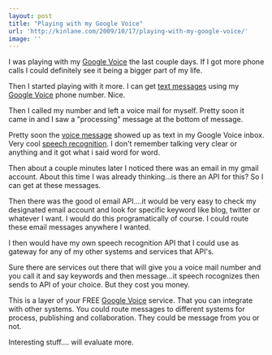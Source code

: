 ```yaml
---
layout: post
title: "Playing with my Google Voice"
url: 'http://kinlane.com/2009/10/17/playing-with-my-google-voice/'
image: ''
---
```


I was playing with my [Google Voice][1] the last couple days. If I got more phone calls I could definitely see it being a bigger part of my life.

Then I started playing with it more. I can get [text messages][2] using my [Google Voice][3] phone number. Nice.

Then I called my number and left a voice mail for myself. Pretty soon it came in and I saw a "processing" message at the bottom of message.

Pretty soon the [voice message][4] showed up as text in my Google Voice inbox. Very cool [speech recognition][5]. I don't remember talking very clear or anything and it got what i said word for word.

Then about a couple minutes later I noticed there was an email in my gmail account. About this time I was already thinking...is there an API for this? So I can get at these messages.

Then there was the good ol email API....it would be very easy to check my designated email account and look for specific keyword like blog, twitter or whatever I want. I would do this programatically of course. I could route these email messages anywhere I wanted.

I then would have my own speech recognition API that I could use as gateway for any of my other systems and services that API's.

Sure there are services out there that will give you a voice mail number and you call it and say keywords and then message...it speech rocognizes then sends to API of your choice. But they cost you money.

This is a layer of your FREE [Google Voice][1] service. That you can integrate with other systems. You could route messages to different systems for process, publishing and collaboration. They could be message from you or not.

Interesting stuff.... will evaluate more.

   [1]: https://www.google.com/voice/
   [2]: http://en.wikipedia.org/wiki/Text_messaging (Text messaging)
   [3]: https://www.google.com/voice/https://www.google.com/voice/
   [4]: http://en.wikipedia.org/wiki/Voice_message (Voice message)
   [5]: http://en.wikipedia.org/wiki/Speech_recognition (Speech recognition)

